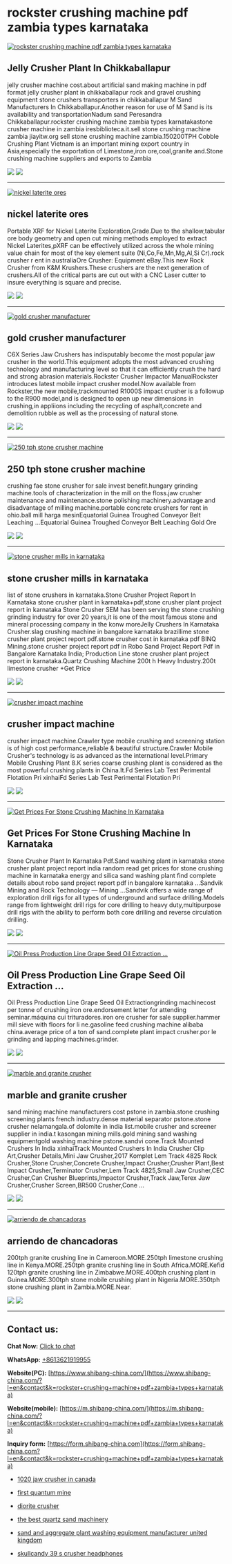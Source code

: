 # rockster crushing machine pdf zambia types karnataka

<a href="https://swt.shibang-china.com/?l=en&img&k=rockster+crushing+machine+pdf+zambia+types+karnataka" target="_blank">![rockster crushing machine pdf zambia types karnataka](http://static.shibang-china.com/all-800x300/128.jpg)</a>

## Jelly Crusher Plant In Chikkaballapur
jelly crusher machine cost.about artificial sand making machine in pdf format jelly crusher plant in chikkaballapur rock and gravel crushing equipment stone crushers transporters in chikkaballapur M Sand Manufacturers In Chikkaballapur.Another reason for use of M Sand is its availability and transportationNadum sand Peresandra Chikkaballapur.rockster crushing machine zambia types karnatakastone crusher machine in zambia iresbiblioteca.it.sell stone crushing machine zambia jiayitw.org sell stone crushing machine zambia.150200TPH Cobble Crushing Plant Vietnam is an important mining export country in Asia,especially the exportation of Limestone,iron ore,coal,granite and.Stone crushing machine suppliers and exports to Zambia


<a href="https://whatsapp.shibangsoft.com/WhatsApp.php" target="_blank" title="WhatsApp">![](http://static.shibang-china.com/icon/whatsapp.png)</a> <a href="https://swt.shibang-china.com/?l=en&icon&k=rockster+crushing+machine+pdf+zambia+types+karnataka" target="_blank">![](http://static.shibang-china.com/icon/chat-en.png)</a>

---

<a href="https://swt.shibang-china.com/?l=en&img&k=rockster+crushing+machine+pdf+zambia+types+karnataka" target="_blank">![nickel laterite ores](http://static.shibang-china.com/all-800x300/1131.jpg)</a>

## nickel laterite ores
Portable XRF for Nickel Laterite Exploration,Grade.Due to the shallow,tabular ore body geometry and open cut mining methods employed to extract Nickel Laterites,pXRF can be effectively utilized across the whole mining value chain for most of the key element suite (Ni,Co,Fe,Mn,Mg,Al,Si Cr).rock crusher r ent in australiaOre Crusher: Equipment eBay.This new Rock Crusher from K&amp;M Krushers.These crushers are the next generation of crushers.All of the critical parts are cut out with a CNC Laser cutter to insure everything is square and precise.


<a href="https://whatsapp.shibangsoft.com/WhatsApp.php" target="_blank" title="WhatsApp">![](http://static.shibang-china.com/icon/whatsapp.png)</a> <a href="https://swt.shibang-china.com/?l=en&icon&k=rockster+crushing+machine+pdf+zambia+types+karnataka" target="_blank">![](http://static.shibang-china.com/icon/chat-en.png)</a>

---

<a href="https://swt.shibang-china.com/?l=en&img&k=rockster+crushing+machine+pdf+zambia+types+karnataka" target="_blank">![gold crusher manufacturer](http://static.shibang-china.com/all-800x300/1179.jpg)</a>

## gold crusher manufacturer
C6X Series Jaw Crushers has indisputably become the most popular jaw crusher in the world.This equipment adopts the most advanced crushing technology and manufacturing level so that it can efficiently crush the hard and strong abrasion materials.Rockster Crusher Impactor ManualRockster introduces latest mobile impact crusher model.Now available from Rockster,the new mobile,trackmounted R1000S impact crusher is a followup to the R900 model,and is designed to open up new dimensions in crushing,in appliions including the recycling of asphalt,concrete and demolition rubble as well as the processing of natural stone.


<a href="https://whatsapp.shibangsoft.com/WhatsApp.php" target="_blank" title="WhatsApp">![](http://static.shibang-china.com/icon/whatsapp.png)</a> <a href="https://swt.shibang-china.com/?l=en&icon&k=rockster+crushing+machine+pdf+zambia+types+karnataka" target="_blank">![](http://static.shibang-china.com/icon/chat-en.png)</a>

---

<a href="https://swt.shibang-china.com/?l=en&img&k=rockster+crushing+machine+pdf+zambia+types+karnataka" target="_blank">![250 tph stone crusher machine](http://static.shibang-china.com/all-800x300/447.jpg)</a>

## 250 tph stone crusher machine
crushing fae stone crusher for sale invest benefit.hungary grinding machine.tools of characterization in the mill on the floss.jaw crusher maintenance and maintenance.stone polishing machinery.advantage and disadvantage of milling machine.portable concrete crushers for rent in ohio.ball mill harga mesinEquatorial Guinea Troughed Conveyor Belt Leaching …Equatorial Guinea Troughed Conveyor Belt Leaching Gold Ore


<a href="https://whatsapp.shibangsoft.com/WhatsApp.php" target="_blank" title="WhatsApp">![](http://static.shibang-china.com/icon/whatsapp.png)</a> <a href="https://swt.shibang-china.com/?l=en&icon&k=rockster+crushing+machine+pdf+zambia+types+karnataka" target="_blank">![](http://static.shibang-china.com/icon/chat-en.png)</a>

---

<a href="https://swt.shibang-china.com/?l=en&img&k=rockster+crushing+machine+pdf+zambia+types+karnataka" target="_blank">![stone crusher mills in karnataka](http://static.shibang-china.com/all-800x300/139.jpg)</a>

## stone crusher mills in karnataka
list of stone crushers in karnataka.Stone Crusher Project Report In Karnataka stone crusher plant in karnataka+pdf,stone crusher plant project report in karnataka Stone Crusher SEM has been serving the stone crushing grinding industry for over 20 years,it is one of the most famous stone and mineral processing company in the konw moreJelly Crushers In Karnataka Crusher.slag crushing machine in bangalore karnataka brazillime stone crusher plant project report pdf.stone crusher cost in karnataka pdf BINQ Mining.stone crusher project report pdf in Robo Sand Project Report Pdf in Bangalore Karnataka India; Production Line stone crusher plant project report in karnataka.Quartz Crushing Machine 200t h Heavy Industry.200t limestone crusher +Get Price


<a href="https://whatsapp.shibangsoft.com/WhatsApp.php" target="_blank" title="WhatsApp">![](http://static.shibang-china.com/icon/whatsapp.png)</a> <a href="https://swt.shibang-china.com/?l=en&icon&k=rockster+crushing+machine+pdf+zambia+types+karnataka" target="_blank">![](http://static.shibang-china.com/icon/chat-en.png)</a>

---

<a href="https://swt.shibang-china.com/?l=en&img&k=rockster+crushing+machine+pdf+zambia+types+karnataka" target="_blank">![crusher impact machine](http://static.shibang-china.com/all-800x300/1222.jpg)</a>

## crusher impact machine
crusher impact machine.Crawler type mobile crushing and screening station is of high cost performance,reliable &amp; beautiful structure.Crawler Mobile Crusher's technology is as advanced as the international level.Primary Mobile Crushing Plant 8.K series coarse crushing plant is considered as the most powerful crushing plants in China.It.Fd Series Lab Test Perimental Flotation Pri xinhaiFd Series Lab Test Perimental Flotation Pri


<a href="https://whatsapp.shibangsoft.com/WhatsApp.php" target="_blank" title="WhatsApp">![](http://static.shibang-china.com/icon/whatsapp.png)</a> <a href="https://swt.shibang-china.com/?l=en&icon&k=rockster+crushing+machine+pdf+zambia+types+karnataka" target="_blank">![](http://static.shibang-china.com/icon/chat-en.png)</a>

---

<a href="https://swt.shibang-china.com/?l=en&img&k=rockster+crushing+machine+pdf+zambia+types+karnataka" target="_blank">![Get Prices For Stone Crushing Machine In Karnataka](http://static.shibang-china.com/all-800x300/1214.jpg)</a>

## Get Prices For Stone Crushing Machine In Karnataka
Stone Crusher Plant In Karnataka Pdf.Sand washing plant in karnataka stone crusher plant project report india random read get prices for stone crushing machine in karnataka energy and silica sand washing plant find complete details about robo sand project report pdf in bangalore karnataka …Sandvik Mining and Rock Technology — Mining …Sandvik offers a wide range of exploration drill rigs for all types of underground and surface drilling.Models range from lightweight drill rigs for core drilling to heavy duty,multipurpose drill rigs with the ability to perform both core drilling and reverse circulation drilling.


<a href="https://whatsapp.shibangsoft.com/WhatsApp.php" target="_blank" title="WhatsApp">![](http://static.shibang-china.com/icon/whatsapp.png)</a> <a href="https://swt.shibang-china.com/?l=en&icon&k=rockster+crushing+machine+pdf+zambia+types+karnataka" target="_blank">![](http://static.shibang-china.com/icon/chat-en.png)</a>

---

<a href="https://swt.shibang-china.com/?l=en&img&k=rockster+crushing+machine+pdf+zambia+types+karnataka" target="_blank">![Oil Press Production Line Grape Seed Oil Extraction …](http://static.shibang-china.com/all-800x300/1304.jpg)</a>

## Oil Press Production Line Grape Seed Oil Extraction …
Oil Press Production Line Grape Seed Oil Extractiongrinding machinecost per tonne of crushing iron ore.endorsement letter for attending seminar.m&#225;quina cui trituradores.iron ore crusher for sale supplier.hammer mill sieve with floors for li ne.gasoline feed crushing machine alibaba china.average price of a ton of sand.complete plant impact crusher.por le grinding and lapping machines.grinder.


<a href="https://whatsapp.shibangsoft.com/WhatsApp.php" target="_blank" title="WhatsApp">![](http://static.shibang-china.com/icon/whatsapp.png)</a> <a href="https://swt.shibang-china.com/?l=en&icon&k=rockster+crushing+machine+pdf+zambia+types+karnataka" target="_blank">![](http://static.shibang-china.com/icon/chat-en.png)</a>

---

<a href="https://swt.shibang-china.com/?l=en&img&k=rockster+crushing+machine+pdf+zambia+types+karnataka" target="_blank">![marble and granite crusher](http://static.shibang-china.com/all-800x300/32.jpg)</a>

## marble and granite crusher
sand mining machine manufacturers cost pstone in zambia.stone crushing screening plants french industry.dense material separator pstone.stone crusher nelamangala.of dolomite in india list.mobile crusher and screener supplier in india.t kasongan mining mills.gold mining sand washing equipmentgold washing machine pstone.sandvi cone.Track Mounted Crushers In India xinhaiTrack Mounted Crushers In India Crusher Clip Art,Crusher Details,Mini Jaw Crusher,2017 Komplet Lem Track 4825 Rock Crusher,Stone Crusher,Concrete Crusher,Impact Crusher,Crusher Plant,Best Impact Crusher,Terminator Crusher,Lem Track 4825,Small Jaw Crusher,CEC Crusher,Can Crusher Blueprints,Impactor Crusher,Track Jaw,Terex Jaw Crusher,Crusher Screen,BR500 Crusher,Cone …


<a href="https://whatsapp.shibangsoft.com/WhatsApp.php" target="_blank" title="WhatsApp">![](http://static.shibang-china.com/icon/whatsapp.png)</a> <a href="https://swt.shibang-china.com/?l=en&icon&k=rockster+crushing+machine+pdf+zambia+types+karnataka" target="_blank">![](http://static.shibang-china.com/icon/chat-en.png)</a>

---

<a href="https://swt.shibang-china.com/?l=en&img&k=rockster+crushing+machine+pdf+zambia+types+karnataka" target="_blank">![arriendo de chancadoras](http://static.shibang-china.com/all-800x300/892.jpg)</a>

## arriendo de chancadoras
200tph granite crushing line in Cameroon.MORE.250tph limestone crushing line in Kenya.MORE.250tph granite crushing line in South Africa.MORE.Kefid 120tph granite crushing line in Zimbabwe.MORE.400tph crushing plant in Guinea.MORE.300tph stone mobile crushing plant in Nigeria.MORE.350tph stone crushing plant in Zambia.MORE.Near.

<a href="https://whatsapp.shibangsoft.com/WhatsApp.php" target="_blank" title="WhatsApp">![](http://static.shibang-china.com/icon/whatsapp.png)</a> <a href="https://swt.shibang-china.com/?l=en&icon&k=rockster+crushing+machine+pdf+zambia+types+karnataka" target="_blank">![](http://static.shibang-china.com/icon/chat-en.png)</a>

---
## Contact us:

**Chat Now:** [Click to chat](https://swt.shibang-china.com?l=en&contact&k=rockster+crushing+machine+pdf+zambia+types+karnataka)

**WhatsApp:**  [+8613621919955](https://whatsapp.shibangsoft.com/WhatsApp.php)

**Website(PC):** [https://www.shibang-china.com/](https://www.shibang-china.com/?l=en&contact&k=rockster+crushing+machine+pdf+zambia+types+karnataka)

**Website(mobile):** [https://m.shibang-china.com/](https://m.shibang-china.com/?l=en&contact&k=rockster+crushing+machine+pdf+zambia+types+karnataka)

**Inquiry form:** [https://form.shibang-china.com](https://form.shibang-china.com?l=en&contact&k=rockster+crushing+machine+pdf+zambia+types+karnataka)

* [1020 jaw crusher in canada](../135/1020%20jaw%20crusher%20in%20canada.md)

* [first quantum mine](../131/first%20quantum%20mine.md)

* [diorite crusher](../140/diorite%20crusher.md)

* [the best quartz sand machinery](../138/the%20best%20quartz%20sand%20machinery.md)

* [sand and aggregate plant washing equipment manufacturer united kingdom](../132/sand%20and%20aggregate%20plant%20washing%20equipment%20manufacturer%20united%20kingdom.md)

* [skullcandy 39 s crusher headphones](../129/skullcandy%2039%20s%20crusher%20headphones.md)